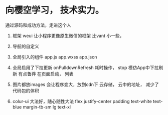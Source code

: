 # 向樱空学习， 技术实力。
  通过源码和成功方法，走进这个人
1. 框架
  weui  让小程序更像原生微信的框架
  比vant 小一些，  
2. 导航的自定义
3. 全局引入的组件
  app.js  app.wxss  app.json
4. 全局启用了下拉更新 onPulldownRefresh
  耗时操作， stop  模仿App中下拉刷新
  有点鲁莽  在页面启动， 列表 

5. 图片都放images   会让程序变大，放到cdn下
云存储，  云中的地址，  减少了代码包的体积   

6. colur-ui 大法好，随心随性大法
   flex justify-center padding
   text-white text-blue
   margin-tb-sm lg text-xl
